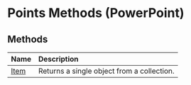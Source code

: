 
# Points Methods (PowerPoint)

## Methods



|**Name**|**Description**|
|:-----|:-----|
| [Item](d3a6b3cf-3fbb-1e0f-b9cf-0b707839de67.md)|Returns a single object from a collection.|
